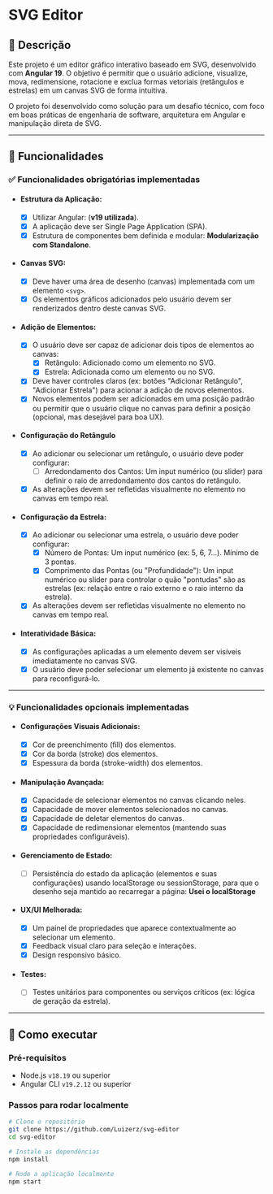 # SVG Editor 

## 🧩 Descrição

Este projeto é um editor gráfico interativo baseado em SVG, desenvolvido com **Angular 19**. O objetivo é permitir que o usuário adicione, visualize, mova, redimensione, rotacione e exclua formas vetoriais (retângulos e estrelas) em um canvas SVG de forma intuitiva.

O projeto foi desenvolvido como solução para um desafio técnico, com foco em boas práticas de engenharia de software, arquitetura em Angular e manipulação direta de SVG.

---

## 🎨 Funcionalidades

### ✅ Funcionalidades obrigatórias implementadas

- #### Estrutura da Aplicação:
    - [x] Utilizar Angular: (**v19 utilizada**).
    - [x] A aplicação deve ser Single Page Application (SPA).
    - [x] Estrutura de componentes bem definida e modular: **Modularização com Standalone**.  
- #### Canvas SVG:
    - [x] Deve haver uma área de desenho (canvas) implementada com um elemento `<svg>`.
    - [x] Os elementos gráficos adicionados pelo usuário devem ser renderizados dentro deste canvas SVG.
- #### Adição de Elementos:
    - [x] O usuário deve ser capaz de adicionar dois tipos de elementos ao canvas:
        - [x] Retângulo: Adicionado como um elemento <rect> no SVG.
        - [x] Estrela: Adicionada como um elemento <polygon> ou <path> no SVG.
    - [x] Deve haver controles claros (ex: botões "Adicionar Retângulo", "Adicionar Estrela") para acionar a adição de novos elementos.
    - [x] Novos elementos podem ser adicionados em uma posição padrão ou permitir que o usuário clique no canvas para definir a posição (opcional, mas desejável para boa UX).
- #### Configuração do Retângulo
    - [x]  Ao adicionar ou selecionar um retângulo, o usuário deve poder configurar:
        - [ ] Arredondamento dos Cantos: Um input numérico (ou slider) para definir o raio de arredondamento dos cantos do retângulo. 
    - [x] As alterações devem ser refletidas visualmente no elemento no canvas em tempo real.
- #### Configuração da Estrela:
    - [x] Ao adicionar ou selecionar uma estrela, o usuário deve poder configurar:
        - [x] Número de Pontas: Um input numérico (ex: 5, 6, 7...). Mínimo de 3 pontas.
        - [x] Comprimento das Pontas (ou "Profundidade"): Um input numérico ou slider para controlar o quão "pontudas" são as estrelas (ex: relação entre o raio externo e o raio interno da estrela).
    - [x] As alterações devem ser refletidas visualmente no elemento no canvas em tempo real.
- #### Interatividade Básica:
    - [x] As configurações aplicadas a um elemento devem ser visíveis imediatamente no canvas SVG.
    - [x] O usuário deve poder selecionar um elemento já existente no canvas para reconfigurá-lo.
---  

### 💡 Funcionalidades opcionais implementadas  

- #### Configurações Visuais Adicionais:
    - [x] Cor de preenchimento (fill) dos elementos.
    - [x] Cor da borda (stroke) dos elementos.
    - [x] Espessura da borda (stroke-width) dos elementos.
- #### Manipulação Avançada:
    - [x] Capacidade de selecionar elementos no canvas clicando neles.
    - [x] Capacidade de mover elementos selecionados no canvas.
    - [x] Capacidade de deletar elementos do canvas.
    - [x] Capacidade de redimensionar elementos (mantendo suas propriedades configuráveis).
- #### Gerenciamento de Estado:
    - [ ] Persistência do estado da aplicação (elementos e suas configurações) usando localStorage ou sessionStorage, para que o desenho seja mantido ao recarregar a página: **Usei o localStorage**
- #### UX/UI Melhorada:
    - [x] Um painel de propriedades que aparece contextualmente ao selecionar um elemento.
    - [x] Feedback visual claro para seleção e interações.
    - [x] Design responsivo básico.
- #### Testes:
    - [ ] Testes unitários para componentes ou serviços críticos (ex: lógica de geração da estrela).

---


## 🚀 Como executar

### Pré-requisitos

- Node.js `v18.19` ou superior
- Angular CLI `v19.2.12` ou superior

### Passos para rodar localmente

```bash
# Clone o repositório
git clone https://github.com/Luizerz/svg-editor
cd svg-editor

# Instale as dependências
npm install

# Rode a aplicação localmente
npm start  
```